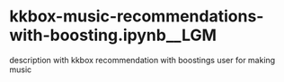 # kkbox-music-recommendations-with-boosting.ipynb__LGM
description with kkbox recommendation with boostings user for making music 
